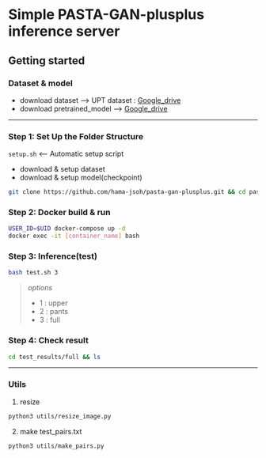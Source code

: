 # Simple PASTA-GAN-plusplus inference server

## Getting started

### Dataset & model
+ download dataset --> UPT dataset : [Google_drive](https://drive.google.com/file/d/1QgIQJ83FXE9XLUhKdY1RK-cHr5PGAa8V/view?usp=sharing)
+ download pretrained_model --> [Google_drive](https://drive.google.com/file/d/1k5QTVzd1B67--Y7WGejbRVA1Cgg6Wy2P/view?usp=sharing)

----

### Step 1: Set Up the Folder Structure
`setup.sh`  <-- Automatic setup script  
- download & setup dataset
- download & setup model(checkpoint)
```bash
git clone https://github.com/hama-jsoh/pasta-gan-plusplus.git && cd pasta-gan-plusplus && bash setup.sh
```

### Step 2: Docker build & run
```bash
USER_ID=$UID docker-compose up -d
docker exec -it [container_name] bash
```

### Step 3: Inference(test)
```bash
bash test.sh 3
```
  
> *options*
> + 1 : upper
> + 2 : pants
> + 3 : full

### Step 4: Check result
```bash
cd test_results/full && ls
```

----

### Utils

1. resize
```bash
python3 utils/resize_image.py
```

2. make test_pairs.txt
```bash
python3 utils/make_pairs.py
```
